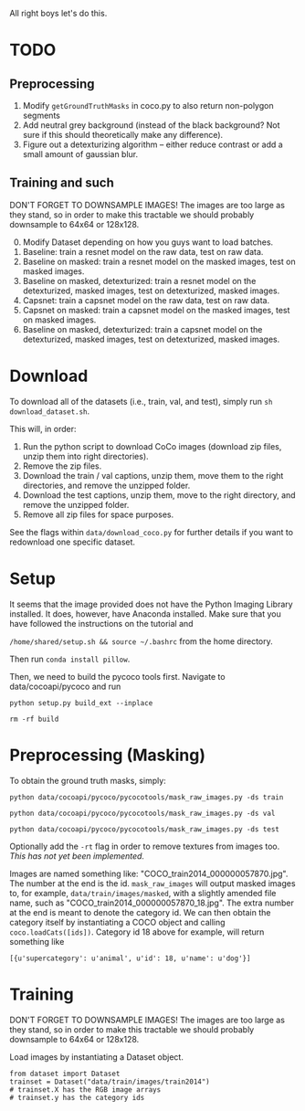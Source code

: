 All right boys let's do this.

# TODO

## Preprocessing

1. Modify `getGroundTruthMasks` in coco.py to also return non-polygon segments
2. Add neutral grey background (instead of the black background? Not sure if this should theoretically make any difference).
3. Figure out a detexturizing algorithm – either reduce contrast or add a small amount of gaussian blur. 

## Training and such

DON'T FORGET TO DOWNSAMPLE IMAGES! The images are too large as they stand, so in order to make this tractable we should probably downsample to 64x64 or 128x128. 

0. Modify Dataset depending on how you guys want to load batches.
1. Baseline: train a resnet model on the raw data, test on raw data. 
2. Baseline on masked: train a resnet model on the masked images, test on masked images.
3. Baseline on masked, detexturized: train a resnet model on the detexturized, masked images, test on detexturized, masked images.
4. Capsnet: train a capsnet model on the raw data, test on raw data. 
5. Capsnet on masked: train a capsnet model on the masked images, test on masked images.
6. Baseline on masked, detexturized: train a capsnet model on the detexturized, masked images, test on detexturized, masked images.

# Download 

To download all of the datasets (i.e., train, val, and test), simply run `sh download_dataset.sh`. 

This will, in order:

1. Run the python script to download CoCo images (download zip files, unzip them into right directories).
2. Remove the zip files. 
3. Download the train / val captions, unzip them, move them to the right directories, and remove the unzipped folder. 
4. Download the test captions, unzip them, move to the right directory, and remove the unzipped folder. 
5. Remove all zip files for space purposes. 

See the flags within `data/download_coco.py` for further details if you want to redownload one specific dataset. 

# Setup

It seems that the image provided does not have the Python Imaging Library installed. It does, however, have Anaconda installed. Make sure that you have followed the instructions on the tutorial and 

`/home/shared/setup.sh && source ~/.bashrc` from the home directory. 

Then run `conda install pillow`. 

Then, we need to build the pycoco tools first. Navigate to data/cocoapi/pycoco and run 

`python setup.py build_ext --inplace`

`rm -rf build`

# Preprocessing (Masking)

To obtain the ground truth masks, simply:

`python data/cocoapi/pycoco/pycocotools/mask_raw_images.py -ds train` 

`python data/cocoapi/pycoco/pycocotools/mask_raw_images.py -ds val` 

`python data/cocoapi/pycoco/pycocotools/mask_raw_images.py -ds test` 


Optionally add the `-rt` flag in order to remove textures from images too. *This has not yet been implemented.*


Images are named something like: "COCO_train2014_000000057870.jpg". The number at the end is the id. `mask_raw_images` will output masked images to, for example, `data/train/images/masked`, with a slightly amended file name, such as "COCO_train2014_000000057870_18.jpg". The extra number at the end is meant to denote the category id. We can then obtain the category itself by instantiating a COCO object and calling `coco.loadCats([ids])`. Category id 18 above for example, will return something like 

`[{u'supercategory': u'animal', u'id': 18, u'name': u'dog'}]`


# Training 

DON'T FORGET TO DOWNSAMPLE IMAGES! The images are too large as they stand, so in order to make this tractable we should probably downsample to 64x64 or 128x128. 


Load images by instantiating a Dataset object. 

```
from dataset import Dataset
trainset = Dataset("data/train/images/train2014")
# trainset.X has the RGB image arrays 
# trainset.y has the category ids
```